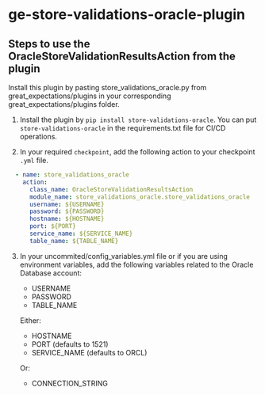 
# ge-store-validations-oracle-plugin

## Steps to use the OracleStoreValidationResultsAction from the plugin

Install this plugin by pasting store_validations_oracle.py from great_expectations/plugins in your corresponding great_expectations/plugins folder.

1. Install the plugin by `pip install store-validations-oracle`. You can put `store-validations-oracle` in the requirements.txt file for CI/CD operations.

2. In your required `checkpoint`, add the following action to your checkpoint `.yml` file.

```yml
  - name: store_validations_oracle
    action:
      class_name: OracleStoreValidationResultsAction
      module_name: store_validations_oracle.store_validations_oracle
      username: ${USERNAME}
      password: ${PASSWORD}
      hostname: ${HOSTNAME}
      port: ${PORT}
      service_name: ${SERVICE_NAME}
      table_name: ${TABLE_NAME}
```

3. In your uncommited/config_variables.yml file or if you are using environment variables, add the following variables related to the Oracle Database account:

    * USERNAME
    * PASSWORD
    * TABLE_NAME

    Either:

    * HOSTNAME
    * PORT (defaults to 1521)
    * SERVICE_NAME (defaults to ORCL)

    Or:

    * CONNECTION_STRING